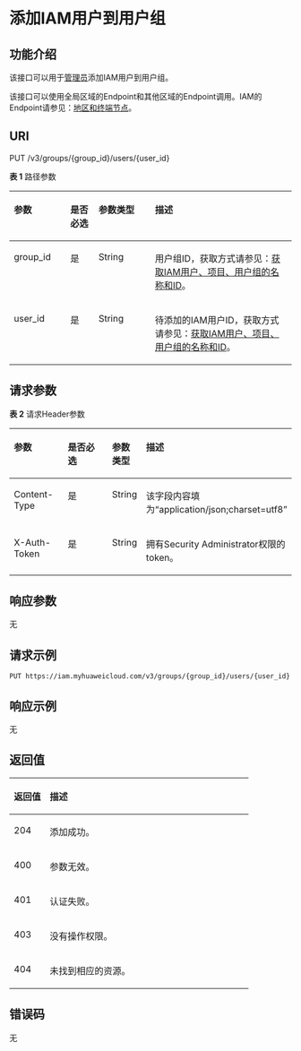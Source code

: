 # 添加IAM用户到用户组<a name="zh-cn_topic_0057845654"></a>

## 功能介绍<a name="zh-cn_topic_0221482401_section1466001413514"></a>

该接口可以用于[管理员](https://support.huaweicloud.com/usermanual-iam/zh-cn_topic_0079496985.html)添加IAM用户到用户组。

该接口可以使用全局区域的Endpoint和其他区域的Endpoint调用。IAM的Endpoint请参见：[地区和终端节点](https://developer.huaweicloud.com/endpoint?IAM)。

## URI<a name="zh-cn_topic_0221482401_section966141493512"></a>

PUT /v3/groups/\{group\_id\}/users/\{user\_id\}

**表 1**  路径参数

<a name="zh-cn_topic_0221482401_table2664714123519"></a>
<table><thead align="left"><tr id="zh-cn_topic_0221482401_row866311493520"><th class="cellrowborder" valign="top" width="20%" id="mcps1.2.5.1.1"><p id="zh-cn_topic_0221482401_p1566481483516"><a name="zh-cn_topic_0221482401_p1566481483516"></a><a name="zh-cn_topic_0221482401_p1566481483516"></a>参数</p>
</th>
<th class="cellrowborder" valign="top" width="10%" id="mcps1.2.5.1.2"><p id="zh-cn_topic_0221482401_p866501463511"><a name="zh-cn_topic_0221482401_p866501463511"></a><a name="zh-cn_topic_0221482401_p866501463511"></a>是否必选</p>
</th>
<th class="cellrowborder" valign="top" width="20%" id="mcps1.2.5.1.3"><p id="zh-cn_topic_0221482401_p0665614173510"><a name="zh-cn_topic_0221482401_p0665614173510"></a><a name="zh-cn_topic_0221482401_p0665614173510"></a>参数类型</p>
</th>
<th class="cellrowborder" valign="top" width="50%" id="mcps1.2.5.1.4"><p id="zh-cn_topic_0221482401_p2666201419351"><a name="zh-cn_topic_0221482401_p2666201419351"></a><a name="zh-cn_topic_0221482401_p2666201419351"></a>描述</p>
</th>
</tr>
</thead>
<tbody><tr id="zh-cn_topic_0221482401_row966319141352"><td class="cellrowborder" valign="top" width="20%" headers="mcps1.2.5.1.1 "><p id="zh-cn_topic_0221482401_p16667414133510"><a name="zh-cn_topic_0221482401_p16667414133510"></a><a name="zh-cn_topic_0221482401_p16667414133510"></a>group_id</p>
</td>
<td class="cellrowborder" valign="top" width="10%" headers="mcps1.2.5.1.2 "><p id="zh-cn_topic_0221482401_p566714143358"><a name="zh-cn_topic_0221482401_p566714143358"></a><a name="zh-cn_topic_0221482401_p566714143358"></a>是</p>
</td>
<td class="cellrowborder" valign="top" width="20%" headers="mcps1.2.5.1.3 "><p id="zh-cn_topic_0221482401_p1266851433513"><a name="zh-cn_topic_0221482401_p1266851433513"></a><a name="zh-cn_topic_0221482401_p1266851433513"></a>String</p>
</td>
<td class="cellrowborder" valign="top" width="50%" headers="mcps1.2.5.1.4 "><p id="zh-cn_topic_0221482401_p3668514143511"><a name="zh-cn_topic_0221482401_p3668514143511"></a><a name="zh-cn_topic_0221482401_p3668514143511"></a>用户组ID，获取方式请参见：<a href="获取IAM用户-项目-用户组的名称和ID.md">获取IAM用户、项目、用户组的名称和ID</a>。</p>
</td>
</tr>
<tr id="zh-cn_topic_0221482401_row266317140355"><td class="cellrowborder" valign="top" width="20%" headers="mcps1.2.5.1.1 "><p id="zh-cn_topic_0221482401_p1166816142355"><a name="zh-cn_topic_0221482401_p1166816142355"></a><a name="zh-cn_topic_0221482401_p1166816142355"></a>user_id</p>
</td>
<td class="cellrowborder" valign="top" width="10%" headers="mcps1.2.5.1.2 "><p id="zh-cn_topic_0221482401_p96699143357"><a name="zh-cn_topic_0221482401_p96699143357"></a><a name="zh-cn_topic_0221482401_p96699143357"></a>是</p>
</td>
<td class="cellrowborder" valign="top" width="20%" headers="mcps1.2.5.1.3 "><p id="zh-cn_topic_0221482401_p0669414153510"><a name="zh-cn_topic_0221482401_p0669414153510"></a><a name="zh-cn_topic_0221482401_p0669414153510"></a>String</p>
</td>
<td class="cellrowborder" valign="top" width="50%" headers="mcps1.2.5.1.4 "><p id="zh-cn_topic_0221482401_p167081473513"><a name="zh-cn_topic_0221482401_p167081473513"></a><a name="zh-cn_topic_0221482401_p167081473513"></a>待添加的IAM用户ID，获取方式请参见：<a href="获取IAM用户-项目-用户组的名称和ID.md">获取IAM用户、项目、用户组的名称和ID</a>。</p>
</td>
</tr>
</tbody>
</table>

## 请求参数<a name="zh-cn_topic_0221482401_section17670181413352"></a>

**表 2**  请求Header参数

<a name="zh-cn_topic_0221482401_HeaderParameter"></a>
<table><thead align="left"><tr id="zh-cn_topic_0221482401_row106718143358"><th class="cellrowborder" valign="top" width="20%" id="mcps1.2.5.1.1"><p id="zh-cn_topic_0221482401_p8672914133514"><a name="zh-cn_topic_0221482401_p8672914133514"></a><a name="zh-cn_topic_0221482401_p8672914133514"></a>参数</p>
</th>
<th class="cellrowborder" valign="top" width="20%" id="mcps1.2.5.1.2"><p id="zh-cn_topic_0221482401_p3672914173516"><a name="zh-cn_topic_0221482401_p3672914173516"></a><a name="zh-cn_topic_0221482401_p3672914173516"></a>是否必选</p>
</th>
<th class="cellrowborder" valign="top" width="10%" id="mcps1.2.5.1.3"><p id="zh-cn_topic_0221482401_p567241414356"><a name="zh-cn_topic_0221482401_p567241414356"></a><a name="zh-cn_topic_0221482401_p567241414356"></a>参数类型</p>
</th>
<th class="cellrowborder" valign="top" width="50%" id="mcps1.2.5.1.4"><p id="zh-cn_topic_0221482401_p1767361419354"><a name="zh-cn_topic_0221482401_p1767361419354"></a><a name="zh-cn_topic_0221482401_p1767361419354"></a>描述</p>
</th>
</tr>
</thead>
<tbody><tr id="zh-cn_topic_0221482401_row6671014173514"><td class="cellrowborder" valign="top" width="20%" headers="mcps1.2.5.1.1 "><p id="zh-cn_topic_0221482401_p6673171418353"><a name="zh-cn_topic_0221482401_p6673171418353"></a><a name="zh-cn_topic_0221482401_p6673171418353"></a>Content-Type</p>
</td>
<td class="cellrowborder" valign="top" width="20%" headers="mcps1.2.5.1.2 "><p id="zh-cn_topic_0221482401_p4674131423516"><a name="zh-cn_topic_0221482401_p4674131423516"></a><a name="zh-cn_topic_0221482401_p4674131423516"></a>是</p>
</td>
<td class="cellrowborder" valign="top" width="10%" headers="mcps1.2.5.1.3 "><p id="zh-cn_topic_0221482401_p1667461413513"><a name="zh-cn_topic_0221482401_p1667461413513"></a><a name="zh-cn_topic_0221482401_p1667461413513"></a>String</p>
</td>
<td class="cellrowborder" valign="top" width="50%" headers="mcps1.2.5.1.4 "><p id="zh-cn_topic_0221482401_p1767420148359"><a name="zh-cn_topic_0221482401_p1767420148359"></a><a name="zh-cn_topic_0221482401_p1767420148359"></a>该字段内容填为“application/json;charset=utf8”</p>
</td>
</tr>
<tr id="zh-cn_topic_0221482401_row967117146351"><td class="cellrowborder" valign="top" width="20%" headers="mcps1.2.5.1.1 "><p id="zh-cn_topic_0221482401_p767581410358"><a name="zh-cn_topic_0221482401_p767581410358"></a><a name="zh-cn_topic_0221482401_p767581410358"></a>X-Auth-Token</p>
</td>
<td class="cellrowborder" valign="top" width="20%" headers="mcps1.2.5.1.2 "><p id="zh-cn_topic_0221482401_p186756141354"><a name="zh-cn_topic_0221482401_p186756141354"></a><a name="zh-cn_topic_0221482401_p186756141354"></a>是</p>
</td>
<td class="cellrowborder" valign="top" width="10%" headers="mcps1.2.5.1.3 "><p id="zh-cn_topic_0221482401_p1767531410353"><a name="zh-cn_topic_0221482401_p1767531410353"></a><a name="zh-cn_topic_0221482401_p1767531410353"></a>String</p>
</td>
<td class="cellrowborder" valign="top" width="50%" headers="mcps1.2.5.1.4 "><p id="zh-cn_topic_0221482401_p867611463516"><a name="zh-cn_topic_0221482401_p867611463516"></a><a name="zh-cn_topic_0221482401_p867611463516"></a>拥有Security Administrator权限的token。</p>
</td>
</tr>
</tbody>
</table>

## 响应参数<a name="zh-cn_topic_0221482401_section1467691413517"></a>

无

## 请求示例<a name="zh-cn_topic_0221482401_section14677214203519"></a>

```
PUT https://iam.myhuaweicloud.com/v3/groups/{group_id}/users/{user_id}
```

## 响应示例<a name="zh-cn_topic_0221482401_section467911147354"></a>

无

## 返回值<a name="zh-cn_topic_0221482401_section36801714183511"></a>

<a name="zh-cn_topic_0221482401_table2465"></a>
<table><thead align="left"><tr id="zh-cn_topic_0221482401_row1968191483516"><th class="cellrowborder" valign="top" width="15%" id="mcps1.1.3.1.1"><p id="zh-cn_topic_0221482401_p186821614113513"><a name="zh-cn_topic_0221482401_p186821614113513"></a><a name="zh-cn_topic_0221482401_p186821614113513"></a>返回值</p>
</th>
<th class="cellrowborder" valign="top" width="85%" id="mcps1.1.3.1.2"><p id="zh-cn_topic_0221482401_p5682141411351"><a name="zh-cn_topic_0221482401_p5682141411351"></a><a name="zh-cn_topic_0221482401_p5682141411351"></a>描述</p>
</th>
</tr>
</thead>
<tbody><tr id="zh-cn_topic_0221482401_row368171412355"><td class="cellrowborder" valign="top" width="15%" headers="mcps1.1.3.1.1 "><p id="zh-cn_topic_0221482401_p568217145359"><a name="zh-cn_topic_0221482401_p568217145359"></a><a name="zh-cn_topic_0221482401_p568217145359"></a>204</p>
</td>
<td class="cellrowborder" valign="top" width="85%" headers="mcps1.1.3.1.2 "><p id="zh-cn_topic_0221482401_p1868313144352"><a name="zh-cn_topic_0221482401_p1868313144352"></a><a name="zh-cn_topic_0221482401_p1868313144352"></a>添加成功。</p>
</td>
</tr>
<tr id="zh-cn_topic_0221482401_row2681014153519"><td class="cellrowborder" valign="top" width="15%" headers="mcps1.1.3.1.1 "><p id="zh-cn_topic_0221482401_p11683171411358"><a name="zh-cn_topic_0221482401_p11683171411358"></a><a name="zh-cn_topic_0221482401_p11683171411358"></a>400</p>
</td>
<td class="cellrowborder" valign="top" width="85%" headers="mcps1.1.3.1.2 "><p id="zh-cn_topic_0221482401_p176831714123520"><a name="zh-cn_topic_0221482401_p176831714123520"></a><a name="zh-cn_topic_0221482401_p176831714123520"></a>参数无效。</p>
</td>
</tr>
<tr id="zh-cn_topic_0221482401_row268116144357"><td class="cellrowborder" valign="top" width="15%" headers="mcps1.1.3.1.1 "><p id="zh-cn_topic_0221482401_p186841114173516"><a name="zh-cn_topic_0221482401_p186841114173516"></a><a name="zh-cn_topic_0221482401_p186841114173516"></a>401</p>
</td>
<td class="cellrowborder" valign="top" width="85%" headers="mcps1.1.3.1.2 "><p id="zh-cn_topic_0221482401_p12684191423512"><a name="zh-cn_topic_0221482401_p12684191423512"></a><a name="zh-cn_topic_0221482401_p12684191423512"></a>认证失败。</p>
</td>
</tr>
<tr id="zh-cn_topic_0221482401_row1681101417353"><td class="cellrowborder" valign="top" width="15%" headers="mcps1.1.3.1.1 "><p id="zh-cn_topic_0221482401_p468571483510"><a name="zh-cn_topic_0221482401_p468571483510"></a><a name="zh-cn_topic_0221482401_p468571483510"></a>403</p>
</td>
<td class="cellrowborder" valign="top" width="85%" headers="mcps1.1.3.1.2 "><p id="zh-cn_topic_0221482401_p1168591413514"><a name="zh-cn_topic_0221482401_p1168591413514"></a><a name="zh-cn_topic_0221482401_p1168591413514"></a>没有操作权限。</p>
</td>
</tr>
<tr id="zh-cn_topic_0221482401_row11681414143511"><td class="cellrowborder" valign="top" width="15%" headers="mcps1.1.3.1.1 "><p id="zh-cn_topic_0221482401_p56851714203519"><a name="zh-cn_topic_0221482401_p56851714203519"></a><a name="zh-cn_topic_0221482401_p56851714203519"></a>404</p>
</td>
<td class="cellrowborder" valign="top" width="85%" headers="mcps1.1.3.1.2 "><p id="zh-cn_topic_0221482401_p13686101403510"><a name="zh-cn_topic_0221482401_p13686101403510"></a><a name="zh-cn_topic_0221482401_p13686101403510"></a>未找到相应的资源。</p>
</td>
</tr>
</tbody>
</table>

## 错误码<a name="zh-cn_topic_0221482401_section168691418358"></a>

无

